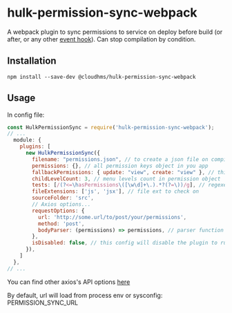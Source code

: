 # hulk-permission-sync-webpack
A webpack plugin to sync permissions to service on deploy
before build (or after, or any other [event hook](https://webpack.js.org/api/compiler-hooks/)). 
Can stop compilation by condition.

## Installation

```
npm install --save-dev @cloudhms/hulk-permission-sync-webpack
```

## Usage

In config file:

``` javascript
const HulkPermissionSync = require('hulk-permission-sync-webpack');
// ...
  module: {
    plugins: [
      new HulkPermissionSync({
        filename: "permissions.json", // to create a json file on compile on output folder, optional,
        permissions: {}, // all permission keys object in you app
        fallbackPermissions: { update: "view", create: "view" }, // this will fallback update and create permissions includes view permissions
        childLevelCount: 3, // menu levels count in permission object
        tests: [/(?<=\hasPermissions\([\w\d]+\.).*?(?=\))/g], // regexes to test content in files with have used permission keys
        fileExtensions: ['js', 'jsx'], // file ext to check on
        sourceFolder: 'src',
        // Axios options...
        requestOptions: {
          url: 'http://some.url/to/post/your/permissions',
          method: 'post',
          bodyParser: (permissions) => permissions, // parser function to parse permissions to axios data body
        },
        isDisabled: false, // this config will disable the plugin to run on compile
      }),
    ]
  },
// ...
```


You can find other axios's API options [here](https://github.com/axios/axios#axios-api)

By default, url will load from process env or sysconfig: PERMISSION_SYNC_URL

